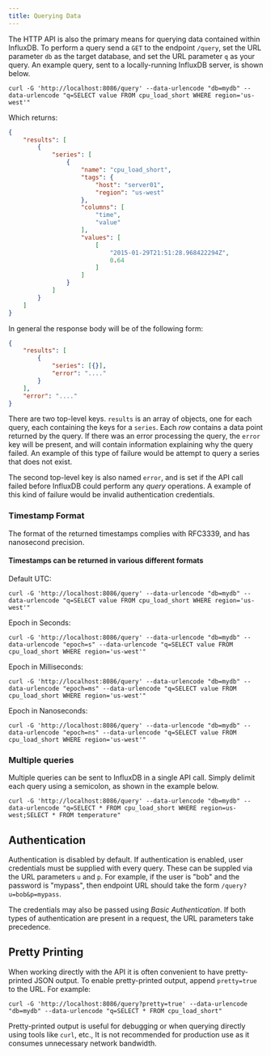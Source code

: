 ```yaml
---
title: Querying Data
---
```


The HTTP API is also the primary means for querying data contained within InfluxDB. To perform a query send a `GET` to the endpoint `/query`, set the URL parameter `db` as the target database, and set the URL parameter `q` as your query. An example query, sent to a locally-running InfluxDB server, is shown below.

```
curl -G 'http://localhost:8086/query' --data-urlencode "db=mydb" --data-urlencode "q=SELECT value FROM cpu_load_short WHERE region='us-west'"
```

Which returns:

```json
{
    "results": [
        {
            "series": [
                {
                    "name": "cpu_load_short",
                    "tags": {
                        "host": "server01",
                        "region": "us-west"
                    },
                    "columns": [
                        "time",
                        "value"
                    ],
                    "values": [
                        [
                            "2015-01-29T21:51:28.968422294Z",
                            0.64
                        ]
                    ]
                }
            ]
        }
    ]
}
```

In general the response body will be of the following form:

```json
{
    "results": [
        {
            "series": [{}],
            "error": "...."
        }
    ],
    "error": "...."
}
```

There are two top-level keys. `results` is an array of objects, one for each query, each containing the keys for a `series`. Each _row_ contains a data point returned by the query. If there was an error processing the query, the `error` key will be present, and will contain information explaining why the query failed. An example of this type of failure would be attempt to query a series that does not exist.

The second top-level key is also named `error`, and is set if the API call failed before InfluxDB could perform any *query* operations. A example of this kind of failure would be invalid authentication credentials.

### Timestamp Format

The format of the returned timestamps complies with RFC3339, and has nanosecond precision.

#### Timestamps can be returned in various different formats

Default UTC:
```
curl -G 'http://localhost:8086/query' --data-urlencode "db=mydb" --data-urlencode "q=SELECT value FROM cpu_load_short WHERE region='us-west'"
```

Epoch in Seconds:
```
curl -G 'http://localhost:8086/query' --data-urlencode "db=mydb" --data-urlencode "epoch=s" --data-urlencode "q=SELECT value FROM cpu_load_short WHERE region='us-west'"
```

Epoch in Milliseconds:
```
curl -G 'http://localhost:8086/query' --data-urlencode "db=mydb" --data-urlencode "epoch=ms" --data-urlencode "q=SELECT value FROM cpu_load_short WHERE region='us-west'"
```

Epoch in Nanoseconds:
```
curl -G 'http://localhost:8086/query' --data-urlencode "db=mydb" --data-urlencode "epoch=ns" --data-urlencode "q=SELECT value FROM cpu_load_short WHERE region='us-west'"
```

### Multiple queries

Multiple queries can be sent to InfluxDB in a single API call. Simply delimit each query using a semicolon, as shown in the example below.

```
curl -G 'http://localhost:8086/query' --data-urlencode "db=mydb" --data-urlencode "q=SELECT * FROM cpu_load_short WHERE region=us-west;SELECT * FROM temperature"
```

## Authentication
Authentication is disabled by default. If authentication is enabled, user credentials must be supplied with every query. These can be suppled via the URL parameters `u` and `p`. For example, if the user is "bob" and the password is "mypass", then endpoint URL should take the form `/query?u=bob&p=mypass`.

The credentials may also be passed using _Basic Authentication_. If both types of authentication are present in a request, the URL parameters take precedence.

## Pretty Printing
When working directly with the API it is often convenient to have pretty-printed JSON output. To enable pretty-printed output, append `pretty=true` to the URL. For example:

```
curl -G 'http://localhost:8086/query?pretty=true' --data-urlencode "db=mydb" --data-urlencode "q=SELECT * FROM cpu_load_short"
```

Pretty-printed output is useful for debugging or when querying directly using tools like `curl`, etc., It is not recommended for production use as it consumes unnecessary network bandwidth.
